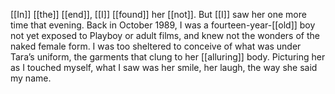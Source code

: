 [[In]] [[the]] [[end]], [[I]] [[found]] her [[not]]. But [[I]] saw her one more time that evening. Back in October 1989, I was a fourteen-year-[[old]] boy not yet exposed to Playboy or adult films, and knew not the wonders of the naked female form. I was too sheltered to conceive of what was under Tara’s uniform, the garments that clung to her [[alluring]] body. Picturing her as I touched myself, what I saw was her smile, her laugh, the way she said my name.